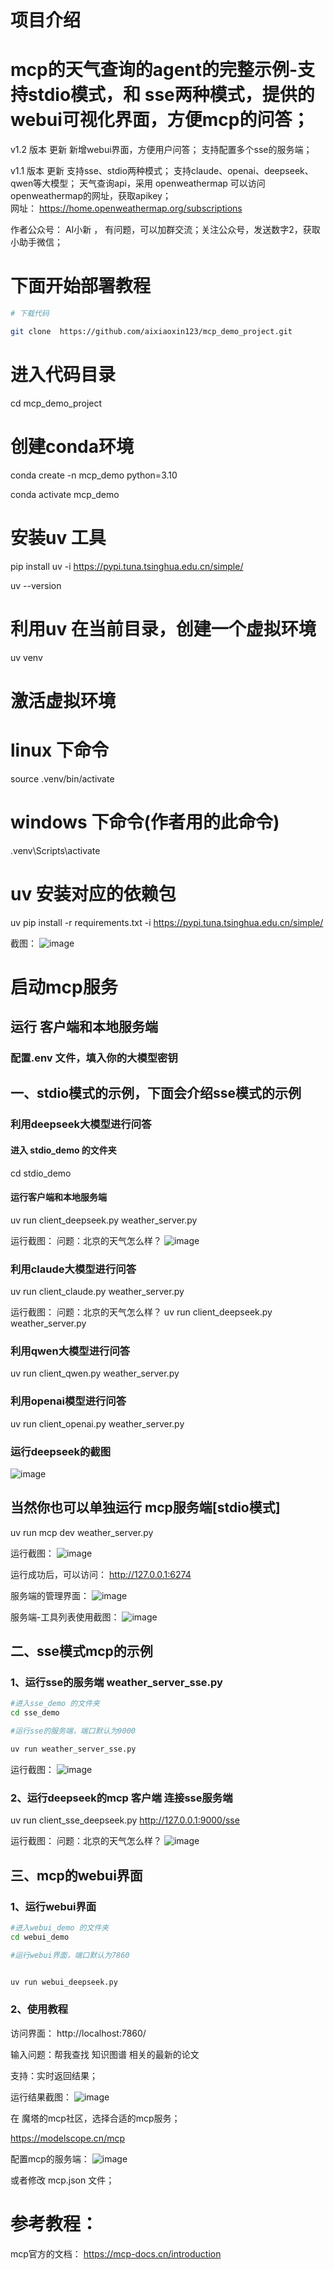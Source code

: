 

# 项目介绍
# mcp的天气查询的agent的完整示例-支持stdio模式，和 sse两种模式，提供的webui可视化界面，方便mcp的问答；

v1.2 版本 更新
新增webui界面，方便用户问答；
支持配置多个sse的服务端；


v1.1 版本 更新
支持sse、stdio两种模式；
支持claude、openai、deepseek、qwen等大模型；
天气查询api，采用  openweathermap 
可以访问openweathermap的网址，获取apikey；   
网址：   https://home.openweathermap.org/subscriptions

作者公众号： AI小新  ， 有问题，可以加群交流；关注公众号，发送数字2，获取小助手微信；


# 下面开始部署教程




```bash
# 下载代码

git clone  https://github.com/aixiaoxin123/mcp_demo_project.git

```



# 进入代码目录
cd mcp_demo_project




# 创建conda环境

conda create -n mcp_demo  python=3.10

conda activate mcp_demo

# 安装uv 工具
pip install uv  -i https://pypi.tuna.tsinghua.edu.cn/simple/

uv --version





# 利用uv 在当前目录，创建一个虚拟环境
uv venv

# 激活虚拟环境
# linux 下命令
source .venv/bin/activate

# windows 下命令(作者用的此命令)
.venv\Scripts\activate




# uv 安装对应的依赖包
uv pip install  -r requirements.txt  -i https://pypi.tuna.tsinghua.edu.cn/simple/ 


截图：
![image](images/安装环境的截图.jpg)




# 启动mcp服务





## 运行 客户端和本地服务端

###   配置.env 文件，填入你的大模型密钥


## 一、stdio模式的示例，下面会介绍sse模式的示例

### 利用deepseek大模型进行问答

#### 进入 stdio_demo 的文件夹
cd stdio_demo 


####  运行客户端和本地服务端
uv run client_deepseek.py   weather_server.py


运行截图：
问题：北京的天气怎么样？
![image](images/运行deepseek的截图.jpg)




### 利用claude大模型进行问答

uv run client_claude.py   weather_server.py


运行截图：
问题：北京的天气怎么样？
uv run client_deepseek.py   weather_server.py


### 利用qwen大模型进行问答

uv run client_qwen.py   weather_server.py

### 利用openai模型进行问答

uv run client_openai.py   weather_server.py

### 运行deepseek的截图

![image](images/运行deepseek的截图.jpg)




## 当然你也可以单独运行 mcp服务端[stdio模式]

uv run  mcp dev weather_server.py


运行截图：
![image](images/单独运行服务端的截图.jpg)


运行成功后，可以访问：
http://127.0.0.1:6274

服务端的管理界面：
![image](images/服务端的管理界面.jpg)

服务端-工具列表使用截图：
![image](images/服务端-工具列表使用截图.jpg)




## 二、sse模式mcp的示例

### 1、运行sse的服务端  weather_server_sse.py



```bash
#进入sse_demo 的文件夹
cd sse_demo 

#运行sse的服务端，端口默认为9000

uv run weather_server_sse.py

```



运行截图：
![image](images/服务端sse运行截图.png)


### 2、运行deepseek的mcp 客户端 连接sse服务端

uv run client_sse_deepseek.py  http://127.0.0.1:9000/sse



运行截图：
问题：北京的天气怎么样？
![image](images/客户端sse连接-截图.png)



## 三、mcp的webui界面

### 1、运行webui界面

```bash
#进入webui_demo 的文件夹
cd webui_demo 

#运行webui界面，端口默认为7860


uv run webui_deepseek.py

```
### 2、使用教程

访问界面：
http://localhost:7860/

输入问题：帮我查找 知识图谱 相关的最新的论文

支持：实时返回结果；

运行结果截图：
![image](images/webui的问答示例截图.png)

在 魔塔的mcp社区，选择合适的mcp服务；

https://modelscope.cn/mcp


配置mcp的服务端：
![image](images/配置mcp服务端.png)

或者修改 mcp.json 文件；




# 参考教程：
mcp官方的文档：
https://mcp-docs.cn/introduction